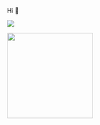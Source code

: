 Hi 👋

<p align="left">  
  <img src="https://count.getloli.com/get/@ligdy7?theme=rule34">
</p>


<div align="left"><img height="200" src="https://github-readme-stats.vercel.app/api?username=ligdy7&show_icons=true" /></div>

